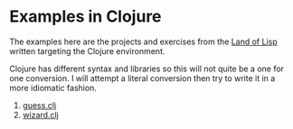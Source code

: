 # Examples in Clojure

The examples here are the projects and exercises from the [Land of Lisp](http://landoflisp.com) written targeting the Clojure environment.

Clojure has different syntax and libraries so this will not quite be a one for one conversion.  I will attempt a literal conversion then try to write it in a more idiomatic fashion.

1. [guess.clj](guess.clj)
1. [wizard.clj](wizard.clj)
